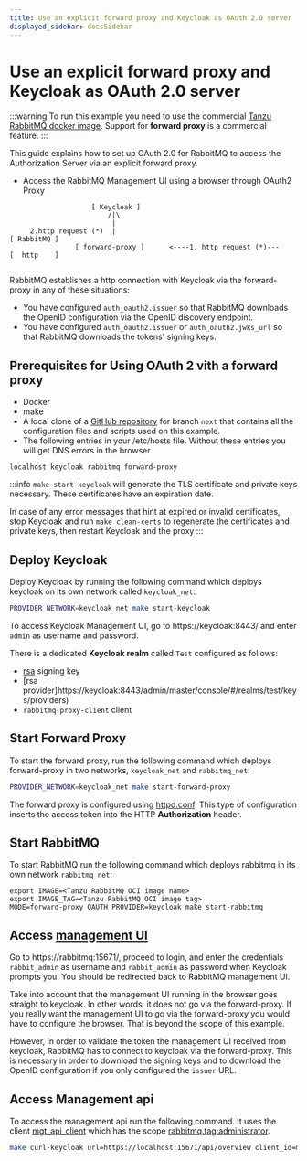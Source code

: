 ```yaml
---
title: Use an explicit forward proxy and Keycloak as OAuth 2.0 server
displayed_sidebar: docsSidebar
---
```

<!--
Copyright (c) 2005-2024 Broadcom. All Rights Reserved. The term "Broadcom" refers to Broadcom Inc. and/or its subsidiaries.

All rights reserved. This program and the accompanying materials
are made available under the terms of the under the Apache License,
Version 2.0 (the "License”); you may not use this file except in compliance
with the License. You may obtain a copy of the License at

https://www.apache.org/licenses/LICENSE-2.0

Unless required by applicable law or agreed to in writing, software
distributed under the License is distributed on an "AS IS" BASIS,
WITHOUT WARRANTIES OR CONDITIONS OF ANY KIND, either express or implied.
See the License for the specific language governing permissions and
limitations under the License.
-->

# Use an explicit forward proxy and Keycloak as OAuth 2.0 server

:::warning
To run this example you need to use the commercial [Tanzu RabbitMQ docker image](https://techdocs.broadcom.com/us/en/vmware-tanzu/data-solutions/tanzu-rabbitmq-oci/4-0/tanzu-rabbitmq-oci-image/overview.html). Support for **forward proxy** is a commercial feature.
:::

This guide explains how to set up OAuth 2.0 for RabbitMQ to access the Authorization Server via an explicit forward proxy. 

* Access the RabbitMQ Management UI using a browser through OAuth2 Proxy

```plain
                    [ Keycloak ]  
                        /|\  
                         |   
     2.http request (*)  |                                            [ RabbitMQ ]
                [ forward-proxy ]      <----1. http request (*)---    [  http    ]
            
```

RabbitMQ establishes a http connection with Keycloak via the forward-proxy in any of 
these situations:

- You have configured `auth_oauth2.issuer` so that RabbitMQ downloads the OpenID configuration via the OpenID discovery endpoint.
- You have configured `auth_oauth2.issuer` or `auth_oauth2.jwks_url` so that RabbitMQ 
downloads the tokens' signing keys. 

## Prerequisites for Using OAuth 2 vith a forward proxy

* Docker
* make
* A local clone of a [GitHub repository](https://github.com/rabbitmq/rabbitmq-oauth2-tutorial/tree/next) for branch `next` that contains all the configuration files and scripts used on this example.
* The following entries in your /etc/hosts file. Without these entries you will get DNS errors in the browser. 
```
localhost keycloak rabbitmq forward-proxy
```

:::info
`make start-keycloak` will
generate the TLS certificate and private keys necessary. These certificates have an expiration date.

In case of any error messages that hint at expired or invalid certificates, stop Keycloak and run `make clean-certs` to regenerate the certificates and private keys,
then restart Keycloak and the proxy
:::

## Deploy Keycloak

Deploy Keycloak by running the following command which deploys keycloak on its own network called `keycloak_net`:
```bash
PROVIDER_NETWORK=keycloak_net make start-keycloak
```
 
To access Keycloak Management UI, go to https://keycloak:8443/ and enter `admin` as username and password.

There is a dedicated **Keycloak realm** called `Test` configured as follows:

* [rsa](https://keycloak:8443/admin/master/console/#/realms/test/keys) signing key
* [rsa provider]https://keycloak:8443/admin/master/console/#/realms/test/keys/providers)
* `rabbitmq-proxy-client` client

## Start Forward Proxy

To start the forward proxy, run the following command which deploys forward-proxy in 
two networks, `keycloak_net` and `rabbitmq_net`:

```bash
PROVIDER_NETWORK=keycloak_net make start-forward-proxy
```

The forward proxy is configured using [httpd.conf](https://github.com/rabbitmq/rabbitmq-oauth2-tutorial/tree/next/conf/forward-proxy/httpd/httpd.conf). This type of configuration inserts the access token into the HTTP **Authorization** header.


## Start RabbitMQ

To start RabbitMQ run the following command which deploys rabbitmq in its own network `rabbitmq_net`:

```
export IMAGE=<Tanzu RabbitMQ OCI image name>
export IMAGE_TAG=<Tanzu RabbitMQ OCI image tag>
MODE=forward-proxy OAUTH_PROVIDER=keycloak make start-rabbitmq
```

## Access [management UI](./management/)

Go to https://rabbitmq:15671/, proceed to login, and enter the credentials
`rabbit_admin` as username and `rabbit_admin` as password when Keycloak prompts you. 
You should be redirected back to RabbitMQ management UI.

Take into account that the management UI running in the browser goes straight to keycloak. 
In other words, it does not go via the forward-proxy. If you really want the management UI to
go via the forward-proxy you would have to configure the browser. That is beyond 
the scope of this example.

However, in order to validate the token the management UI received from keycloak, RabbitMQ has to connect to keycloak via the forward-proxy. This is necessary in order to download the signing keys and to download the OpenID configuration if you only configured the `issuer` URL.

## Access Management api

To access the management api run the following command. It uses the client [mgt_api_client](https://keycloak:8443/admin/master/console/#/test/clients/c5be3c24-0c88-4672-a77a-79002fcc9a9d/settings) which has the scope [rabbitmq.tag:administrator](https://keycloak:8443/admin/master/console/#/test/client-scopes/f6e6dd62-22bf-4421-910e-e6070908764c/settings).

```bash
make curl-keycloak url=https://localhost:15671/api/overview client_id=mgt_api_client secret=LWOuYqJ8gjKg3D2U8CJZDuID3KiRZVDa realm=test
```
